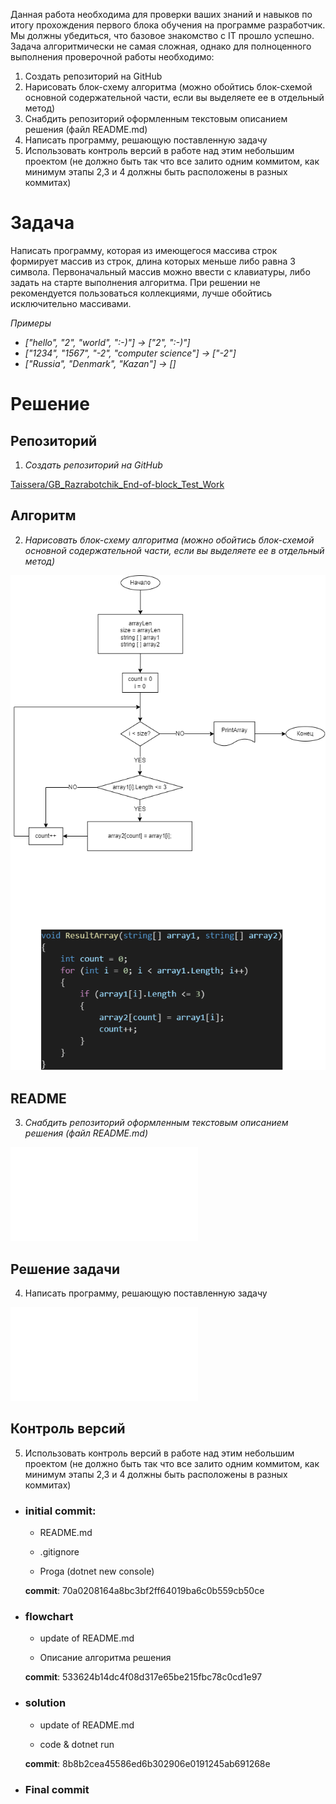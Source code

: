 Данная работа необходима для проверки ваших знаний и навыков по итогу прохождения первого блока обучения на программе разработчик. Мы должны убедиться, что базовое знакомство с IT прошло успешно.
Задача алгоритмически не самая сложная, однако для полноценного выполнения проверочной работы необходимо:
1.	Создать репозиторий на GitHub
2.	Нарисовать блок-схему алгоритма (можно обойтись блок-схемой основной содержательной части, если вы выделяете ее в отдельный метод)
3.	Снабдить репозиторий оформленным текстовым описанием решения (файл README.md)
4.	Написать программу, решающую поставленную задачу
5.	Использовать контроль версий в работе над этим небольшим проектом (не должно быть так что все залито одним коммитом, как минимум этапы 2,3 и 4 должны быть расположены в разных коммитах)

# Задача

Написать программу, которая из имеющегося массива строк формирует массив из строк, длина которых меньше либо равна 3 символа. Первоначальный массив можно ввести с клавиатуры, либо задать на старте выполнения алгоритма. При решении не рекомендуется пользоваться коллекциями, лучше обойтись исключительно массивами.

_*Примеры*_

* _["hello", "2", "world", ":-)"] -> ["2", ":-)"]_
* _["1234", "1567", "-2", "computer science"] -> ["-2"]_
* _["Russia", "Denmark", "Kazan"] -> []_

# Решение
## Репозиторий
1.	_Создать репозиторий на GitHub_

[Taissera/GB_Razrabotchik_End-of-block_Test_Work](https://github.com/Taissera/GB_Razrabotchik_End-of-block_Test_Work.git)

## Алгоритм
2.	_Нарисовать блок-схему алгоритма (можно обойтись блок-схемой основной содержательной части, если вы выделяете ее в отдельный метод)_

![Алгоритм](.\Algoritm.png)

## README
3.	_Снабдить репозиторий оформленным текстовым описанием решения (файл README.md)_

![README](.\README.md)

## Решение задачи
4.	Написать программу, решающую поставленную задачу

![Программа](.\README.md)

## Контроль версий
5.	Использовать контроль версий в работе над этим небольшим проектом (не должно быть так что все залито одним коммитом, как минимум этапы 2,3 и 4 должны быть расположены в разных коммитах)

* ### initial commit: 

    - README.md

    - .gitignore

    - Proga (dotnet new console)

    **commit**: 70a0208164a8bc3bf2ff64019ba6c0b559cb50ce

* ### flowchart

    - update of README.md

    - Описание алгоритма решения

    **commit**: 533624b14dc4f08d317e65be215fbc78c0cd1e97

* ### solution
    - update of README.md

    - code & dotnet run

    **commit**: 8b8b2cea45586ed6b302906e0191245ab691268e

* ###  Final commit

